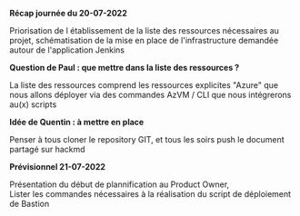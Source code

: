 **Récap journée du 20-07-2022**  

Priorisation de l établissement de la liste des ressources nécessaires au projet, schématisation de la mise en place de l'infrastructure demandée autour de l'application Jenkins  

**Question de Paul : que mettre dans la liste des ressources ?**  

La liste des ressources comprend les ressources explicites "Azure" que nous allons déployer via des commandes AzVM / CLI que nous intégrerons au(x) scripts  

**Idée de Quentin : à mettre en place**  

Penser à tous cloner le repository GIT, et tous les soirs push le document partagé sur hackmd  

**Prévisionnel 21-07-2022**  

Présentation du début de plannification au Product Owner,  
Lister les commandes nécessaires à la réalisation du script de déploiement de Bastion  

